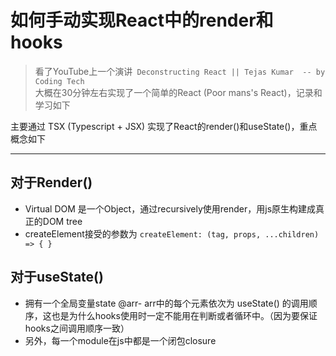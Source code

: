 # 如何手动实现React中的render和hooks

>看了YouTube上一个演讲` Deconstructing React || Tejas Kumar  -- by Coding Tech`  
>大概在30分钟左右实现了一个简单的React (Poor mans's React)，记录和学习如下

主要通过 TSX (Typescript + JSX) 实现了React的render()和useState()，重点概念如下

---
## 对于Render()  
- Virtual DOM 是一个Object，通过recursively使用render，用js原生构建成真正的DOM tree
- createElement接受的参数为 `createElement: (tag, props, ...children) => { } `


## 对于useState()  
- 拥有一个全局变量state @arr- arr中的每个元素依次为 useState() 的调用顺序，这也是为什么hooks使用时一定不能用在判断或者循环中。（因为要保证hooks之间调用顺序一致）
- 另外，每一个module在js中都是一个闭包closure